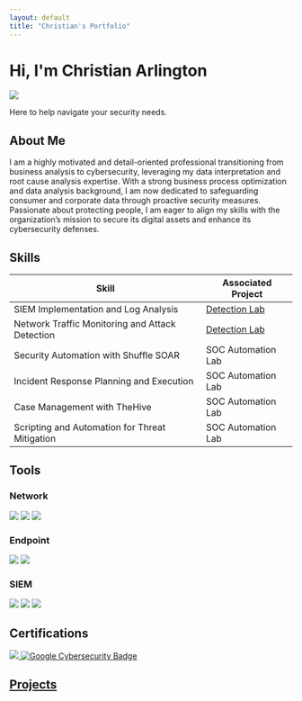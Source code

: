```yaml
---
layout: default
title: "Christian's Portfolio"
---
```

# Hi, I'm Christian Arlington
<a href="https://linkedin.com/in/christian-arlington-136695239/"><img src="https://img.shields.io/badge/-LinkedIn-0072b1?&style=for-the-badge&logo=linkedin&logoColor=white" /></a>

Here to help navigate your security needs.

## About Me

I am a highly motivated and detail-oriented professional transitioning from business analysis to cybersecurity, leveraging my data interpretation and root cause analysis expertise. With a strong business process optimization and data analysis background, I am now dedicated to safeguarding consumer and corporate data through proactive security measures. Passionate about protecting people, I am eager to align my skills with the organization’s mission to secure its digital assets and enhance its cybersecurity defenses.

## Skills

| Skill                                         | Associated Project         |
|-----------------------------------------------|----------------------------|
| SIEM Implementation and Log Analysis          | <a href="https://google.com">Detection Lab</a>|
| Network Traffic Monitoring and Attack Detection | <a href="https://google.com">Detection Lab</a>|
| Security Automation with Shuffle SOAR         | SOC Automation Lab|
| Incident Response Planning and Execution      | SOC Automation Lab|
| Case Management with TheHive                  | SOC Automation Lab|
| Scripting and Automation for Threat Mitigation | SOC Automation Lab|

## Tools

### Network
<div>
<img src="https://img.shields.io/badge/-Wireshark-1679A7?&style=for-the-badge&logo=Wireshark&logoColor=white" />
<img src="https://img.shields.io/badge/-Suricata-EF3B2D?&style=for-the-badge&logo=Suricata&logoColor=white" />
<img src="https://img.shields.io/badge/-tcpdump-777BB4?style=for-the-badge&logo=tcpdump&logoColor=white" />
</div>

### Endpoint
<div>
    <img src="https://img.shields.io/badge/-Microsoft_Defender_for_Endpoint-00A4EF?&style=for-the-badge&logo=Microsoft&logoColor=white" />
    <img src="https://img.shields.io/badge/-Velociraptor-4B275F?&style=for-the-badge&logo=Velociraptor&logoColor=white" />
</div>

### SIEM
<div>
    <img src="https://img.shields.io/badge/-Microsoft_Sentinel-0078D4?&style=for-the-badge&logo=Microsoft&logoColor=white" />
    <img src="https://img.shields.io/badge/-Splunk-000000?&style=for-the-badge&logo=Splunk&logoColor=white" />
    <img src="https://img.shields.io/badge/-Elastic-005571?&style=for-the-badge&logo=Elastic&logoColor=white" />
</div>

## Certifications

<div>
<a href="https://www.credly.com/badges/12b38342-05d0-4901-803e-05b55a3c2281/public_url">
    <img src="https://img.shields.io/badge/-Security%2B-FF0000?&style=for-the-badge&logo=CompTIA&logoColor=white" /> 
<a href="https://coursera.org/share/4c66e549df20ab3db742156c9f5233c8"><img src="https://img.shields.io/badge/Google%20Cybersecurity-4285F4?style=for-the-badge&logo=google&logoColor=white" alt="Google Cybersecurity Badge" />
<div>

## Projects

